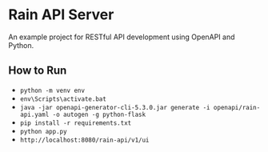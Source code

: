 Rain API Server
===============

An example project for RESTful API development using OpenAPI and Python.

## How to Run
* ```python -m venv env```
* ```env\Scripts\activate.bat```
* ```java -jar openapi-generator-cli-5.3.0.jar generate -i openapi/rain-api.yaml -o autogen -g python-flask```
* ```pip install -r requirements.txt```
* ```python app.py```
* ```http://localhost:8080/rain-api/v1/ui```
